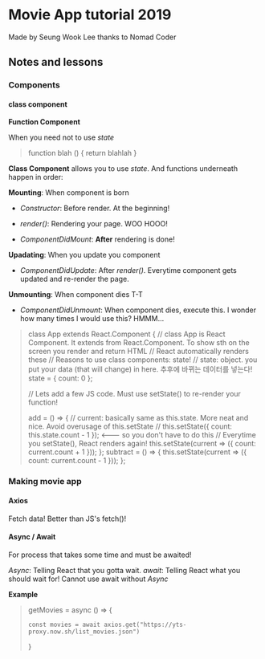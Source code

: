 # Movie App tutorial 2019

Made by Seung Wook Lee thanks to Nomad Coder

## Notes and lessons

### Components 

#### class component 

**Function Component**

When you need not to use *state*

> function blah () { return blahlah }


**Class Component** allows you to use *state*. And functions underneath happen in order:

**Mounting**: When component is born

- *Constructor*: Before render. At the beginning!

- *render()*: Rendering your page. WOO HOOO!

- *ComponentDidMount*: **After** rendering is done!


**Upadating**: When you update you component

- *ComponentDidUpdate*: After *render()*. Everytime component gets updated and re-render the page.

**Unmounting**: When component dies T-T

- *ComponentDidUnmount*: When component dies, execute this. I wonder how many times I would use this? HMMM...

> class App extends React.Component {
> // class App is React Component. It extends from React.Component. To show sth on the screen you render and return HTML
> // React automatically renders these
> // Reasons to use class components: state!
> // state: object. you put your data (that will change) in here. 추후에 바뀌는 데이터를 넣는다!
> state = {
>   count: 0
> };
>
> // Lets add a few JS code. Must use setState() to re-render your function!
>
>
> add = () => {
>   // current: basically same as this.state. More neat and nice. Avoid overusage of this.setState
>   // this.setState({ count: this.state.count - 1 }); <--- so you don't have to do this
>   // Everytime you setState(), React renders again!
>   this.setState(current => ({ count: current.count + 1 }));
> };
> subtract = () => {
>   this.setState(current => ({ count: current.count - 1 }));
> };
>

### Making movie app

#### Axios

Fetch data! Better than JS's fetch()!

#### Async / Await

For process that takes some time and must be awaited!

*Async*: Telling React that you gotta wait.
*await*: Telling React what you should wait for! Cannot use await without *Async*

**Example**
> getMovies = async () => {
>
>     const movies = await axios.get("https://yts-proxy.now.sh/list_movies.json")
>   
> }